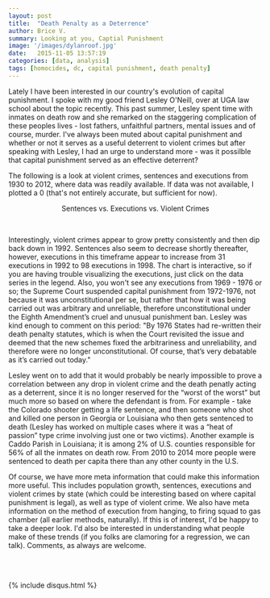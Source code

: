 ```yaml
---
layout: post
title:  "Death Penalty as a Deterrence"
author: Brice V.
summary: Looking at you, Captial Punishment
image: '/images/dylanroof.jpg'
date:   2015-11-05 13:57:19
categories: [data, analysis]
tags: [homocides, dc, capital punishment, death penalty]
---
```


Lately I have been interested in our country's evolution of capital punishment. I spoke with my good friend Lesley O'Neill, over at UGA law school about the topic recently. This past summer, Lesley spent time with inmates on death row and she remarked on the staggering complication of these peoples lives - lost fathers, unfaithful partners, mental issues and of course, murder. I've always been muted about capital punishment and whether or not it serves as a useful deterrent to violent crimes but after speaking with Lesley, I had an urge to understand more - was it possilble that capital punishment served as an effective deterrent?

The following is a look at violent crimes, sentences and executions from 1930 to 2012, where data was readily available. If data was not available, I plotted a 0 (that's not entirely accurate, but sufficient for now). 

<p style="text-align: center">Sentences vs. Executions vs. Violent Crimes</p>

<div id="chart"></div>
<script>

    var chart = c3.generate({
        data: {
            x: 'x',
            json: {
                x: [1930, 1931, 1932, 1933, 1934, 1935, 1936, 1937, 1938, 1939, 1940, 1941, 1942, 1943, 1944, 1945, 1946, 1947, 1948, 1949, 1950, 1951, 1952, 1953, 1954, 1955, 1956, 1957, 1958, 1959, 1960, 1961, 1962, 1963, 1964, 1965, 1966, 1967, 1968, 1969, 1970, 1971, 1972, 1973, 1974, 1975, 1976, 1977, 1978, 1979, 1980, 1981, 1982, 1983, 1984, 1985, 1986, 1987, 1988, 1989, 1990, 1991, 1992, 1993, 1994, 1995, 1996, 1997, 1998, 1999, 2000, 2001, 2002, 2003, 2004, 2005, 2006, 2007, 2008, 2009, 2010, 2011, 2012],
                violent_crimes: [0, 0, 0, 0, 0, 0, 0, 0, 0, 0, 0, 0, 0, 0, 0, 0, 0, 0, 0, 0, 0, 0, 0, 0, 0, 0, 0, 0, 0, 0, 526786, 527686, 548985, 577084, 675675, 775678, 860773, 999954, 1190348, 1324155, 1478062, 1633127, 1670050, 1751624, 1949024, 2078532, 2008038, 2058871, 2170713, 2415683, 2688573, 2723059, 2644286, 2515738, 2546076, 2656524, 2978338, 2967998, 3132442, 3292074, 3640254, 3823534, 3864548, 3852034, 3715340, 3597584, 3377080, 3272192, 3067774, 2852088, 2850972, 2878960, 2847354, 2767352, 2720176, 2781490, 2870246, 2845940, 2788922, 2651792, 2502496, 2412062, 2428928],
                sentenced:  [0, 0, 0, 0, 0, 0, 0, 0, 0, 0, 0, 0, 0, 0, 0, 0, 0, 0, 0, 0, 0, 0, 0, 131, 147, 125, 146, 151, 147, 164, 212, 257, 267, 297, 315, 331, 406, 435, 517, 575, 631, 642, 334, 134, 244, 488, 420, 423, 482, 593, 692, 860, 1066, 1209, 1420, 1575, 1800, 1967, 2117, 2243, 2346, 2465, 2580, 2727, 2905, 3064, 3242, 3328, 3465, 3527, 3601, 3577, 3562, 3377, 3320, 3245, 3228, 3215, 3210, 3173, 3139, 3065, 3011],
                executions: [155, 153, 140, 160, 168, 199, 195, 147, 190, 160, 124, 123, 147, 131, 120, 117, 131, 153, 119, 119, 82, 105, 83, 62, 81, 76, 65, 65, 49, 49, 56, 42, 47, 21, 15, 7, 1, 2, 0, 0, 0, 0, 0, 0, 0, 0, 0, 1, 0, 2, 0, 1, 2, 5, 21, 18, 18, 25, 11, 16, 23, 14, 31, 38, 31, 56, 45, 74, 68, 98, 85, 66, 71, 65, 59, 60, 53, 42, 37, 52, 46, 43, 43]
            },
            types: {
                violent_crimes: 'bar',
                sentenced: 'area',
                executions: 'spline',
            },
            axes: {
                executions: 'y',
                violent_crimes: 'y2'
            }
        },
        axis: {
          y2: {
            show: true
          },
          x: {
            type: 'date',
            tick: {
                format: '%Y'
            }
          }
        },
        bindto: '#chart'
    });


</script>

<br />

Interestingly, violent crimes appear to grow pretty consistently and then dip back down in 1992. Sentences also seem to decrease shortly thereafter, however, executions in this timeframe appear to increase from 31 executions in 1992 to 98 executions in 1998. The chart is interactive, so if you are having trouble visualizing the executions, just click on the data series in the legend. Also, you won't see any executions from 1969 - 1976 or so; the Supreme Court suspended capital punishment from 1972-1976, not because it was unconstitutional per se, but rather that how it was being carried out was arbitrary and unreliable, therefore unconstitutional under the Eighth Amendment’s cruel and unusual punishment ban. Lesley was kind enough to comment on this period: "By 1976 States had re-written their death penalty statutes, which is when the Court revisited the issue and deemed that the new schemes fixed the arbitrariness and unreliability, and therefore were no longer unconstitutional.  Of course, that’s very debatable as it’s carried out today." 

Lesley went on to add that it would probably be nearly impossible to prove a correlation between any drop in violent crime and the death penatly acting as a deterrent, since it is no longer reserved for the “worst of the worst” but much more so based on where the defendant is from.  For example - take the Colorado shooter getting a life sentence, and then someone who shot and killed one person in Georgia or Louisiana who then gets sentenced to death (Lesley has worked on multiple cases where it was a “heat of passion” type crime involving just one or two victims).  Another example is Caddo Parish in Louisiana; it is among 2% of U.S. counties responsible for 56% of all the inmates on death row.  From 2010 to 2014 more people were sentenced to death per capita there than any other county in the U.S.

Of course, we have more meta information that could make this information more useful. This includes population growth, sentences, executions and violent crimes by state (which could be interesting based on where capital punishment is legal), as well as type of violent crime. We also have meta information on the method of execution from hanging, to firing squad to gas chamber (all earlier methods, naturally). If this is of interest, I'd be happy to take a deeper look. I'd also be interested in understanding what people make of these trends (if you folks are clamoring for a regression, we can talk). Comments, as always are welcome.


<br />
<br />


{% include disqus.html %} 
